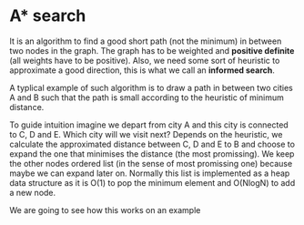 # A* search

It is an algorithm to find a good short path (not the minimum) in between two nodes in the graph. The graph has to be weighted and **positive definite** (all weights have to be positive). Also, we need some sort of heuristic to approximate a good direction, this is what we call an **informed search**.

A typlical example of such algorithm is to draw a path in between two cities A and B such that the path is small according to the heuristic of minimum distance. 

To guide intuition imagine we depart from city A and this city is connected to C, D and E. Which city will we visit next? Depends on the heuristic, we calculate the approximated distance between C, D and E to B and choose to expand the one that minimises the distance (the most promissing). We keep the other nodes ordered list (in the sense of most promissing one) because maybe we can expand later on. Normally this list is implemented as a heap data structure as it is O(1) to pop the minimum element and O(NlogN) to add a new node.

We are going to see how this works on an example 